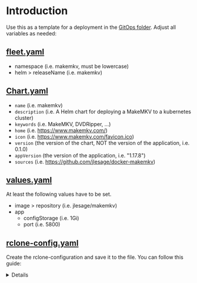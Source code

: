 # Introduction

Use this as a template for a deployment in the [GitOps folder](../../GitOps/). Adjust all variables as needed:

## [fleet.yaml][def]

* namespace (i.e. makemkv, must be lowercase)
* helm > releaseName (i.e. makemkv)

## [Chart.yaml][def2]

* `name` (i.e. makemkv)
* `description` (i.e. A Helm chart for deploying a MakeMKV to a kubernetes cluster)
* `keywords` (i.e. MakeMKV, DVDRipper, ...)
* `home` (i.e. <https://www.makemkv.com/>)
* `icon` (i.e. <https://www.makemkv.com/favicon.ico>)
* `version` (the version of the chart, NOT the version of the application, i.e. 0.1.0)
* `appVersion` (the version of the application, i.e. "1.17.8")
* `sources` (i.e. <https://github.com/jlesage/docker-makemkv>)

## [values.yaml][def3]

At least the following values have to be set.

* image > repository (i.e. jlesage/makemkv)
* app
  * configStorage (i.e. 1Gi)
  * port (i.e. 5800)

## [rclone-config.yaml][def4]

Create the rclone-configuration and save it to the file. You can follow this guide:

<details>

    <summary>Create rclone configuration</summary>

### Create rclone configuration

1. Install the latest version of rclone
`sudo -v ; curl https://rclone.org/install.sh | sudo bash`

2. Create a new rclone configuration  
`rclone config`  
rclone configurations will be stored in `~/.config/rclone/rclone.conf`.

3. Press `n` to create a new remote.

4. Enter the name of the remote connection, i.e. `diskstation-media`.

5. Select the type of storage to configure. For SMB select `46` or enter `smb`.

6. Enter the hostname of the SMB server, i.e. `diskstation.fritz.box`.

7. Enter the SMB username, i.e. `plex`

8. Port number, default port for SMB is `445`.

9. Enter the SMB password. Confirm the password.

10. Enter the domain name (optional) or skip.

11. Enter a service principal name (optional) or skip.

12. Edit advanced configuration (optional) or skip.

13. To keep this configuration press `y`.

14. Quit the configuration mode with `q`.

    Your generated rclone configuration file should look like this:  

    ```ini
    [diskstation-media]
    type = smb
    host = diskstation.fritz.box
    user = plex
    pass = hobcz9hmjUob02z2YVPEX6iGg8Gswa-kejsdM0pO-7DVU3QKZWFeKhtjLK_ANwmn
    ```

15. The rclone configuration must be stored as a secret in Kubernetes. To do so create a `rclone-config.yaml` file in the templates directory with the following content:

    ```yaml
    apiVersion: v1
    kind: Secret
    metadata:
      name: rclone-config
    type: Opaque
    stringData:
      rclone.conf: |
        [diskstation-media]
        type = smb
        host = diskstation.fritz.box
        user = plex
        pass = hobcz9hmjUob02z2YVPEX6iGg8Gswa-kejsdM0pO-7DVU3QKZWFeKhtjLK_ANwmn
    ```

16. Adjust the rclone-configuration in the `values.yaml` file:

    ```yaml
    rclone:
      # if the rclone sidecar should be created
      enabled: true

      # ...
      
      remotes:
          - "diskstation-media:/media" # /media is the name of the smb share, diskstation-media is the config name within rlcone.conf
    ```

</details>



[def]: ./fleet.yaml
[def2]: ./Chart.yaml
[def3]: ./values.yaml
[def4]: ./templates/rclone-config.yaml

